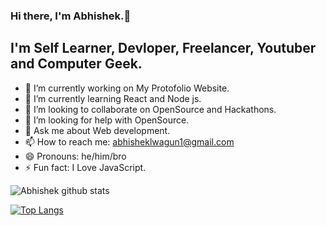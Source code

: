 ### Hi there, I'm Abhishek.👋

## I'm  Self Learner, Devloper, Freelancer, Youtuber and Computer Geek.

<!--
**AbhishekLwagun/AbhishekLwagun** is a ✨ _special_ ✨ repository because its `README.md` (this file) appears on your GitHub profile.

Here are some ideas to get you started:
-->

- 🔭 I’m currently working on  My Protofolio Website.
- 🌱 I’m currently learning React and Node js.
- 👯 I’m looking to collaborate on OpenSource and Hackathons.
- 🤔 I’m looking for help with OpenSource.
- 💬 Ask me about Web development.
- 📫 How to reach me: abhisheklwagun1@gmail.com
- 😄 Pronouns: he/him/bro
- ⚡ Fun fact: I Love JavaScript.

![Abhishek github stats](https://github-readme-stats.vercel.app/api?username=AbhishekLwagun&show_icons=true&theme=radical)

[![Top Langs](https://github-readme-stats.vercel.app/api/top-langs/?username=AbhishekLwagun)](https://github.com/AbhishekLwagun/github-readme-stats)


